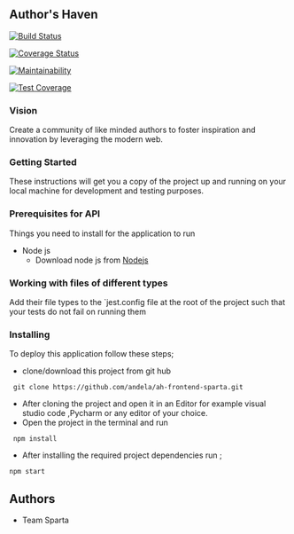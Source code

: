   ## Author's Haven
  [![Build Status](https://travis-ci.com/andela/ah-frontend-sparta.svg?branch=develop)](https://travis-ci.com/andela/ah-frontend-sparta)

  [![Coverage Status](https://coveralls.io/repos/github/andela/ah-frontend-sparta/badge.svg?branch=develop)](https://coveralls.io/github/andela/ah-frontend-sparta?branch=develop)

  [![Maintainability](https://api.codeclimate.com/v1/badges/c2d3eb8e3d5b0df87dbb/maintainability)](https://codeclimate.com/github/andela/ah-frontend-sparta/maintainability)

  [![Test Coverage](https://api.codeclimate.com/v1/badges/c2d3eb8e3d5b0df87dbb/test_coverage)](https://codeclimate.com/github/andela/ah-frontend-sparta/test_coverage)
  
  ### Vision
  Create a community of like minded authors to foster inspiration and innovation by leveraging the modern web.


### Getting Started
These instructions will get you a copy of the project up and running on your local machine for development and testing purposes.

### Prerequisites for API

Things you need to install for the application to run

* Node js
  - Download node js from [Nodejs](https://nodejs.org/en/)

###  Working with files of different types
Add their file types to the `jest.config file at the root of the project such that your tests do not fail on running them
  
### Installing

To deploy this application follow these steps;
* clone/download this project from git hub
```
 git clone https://github.com/andela/ah-frontend-sparta.git

```
* After cloning the project and open it in an Editor for example visual studio code ,Pycharm or any editor of your choice.
* Open the project in the terminal and run
```
 npm install

``` 
*  After installing the required project dependencies run ;
```
npm start

```

## Authors
- Team Sparta


